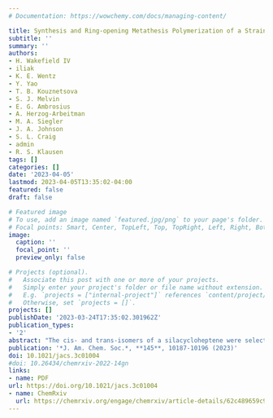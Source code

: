 ```yaml
---
# Documentation: https://wowchemy.com/docs/managing-content/

title: Synthesis and Ring-opening Metathesis Polymerization of a Strained trans-Silacycloheptene and Single Molecule Mechanics of its Polymer 
subtitle: ''
summary: ''
authors:
- H. Wakefield IV
- iliak
- K. E. Wentz
- Y. Yao 
- T. B. Kouznetsova
- S. J. Melvin
- E. G. Ambrosius
- A. Herzog-Arbeitman
- M. A. Siegler
- J. A. Johnson
- S. L. Craig
- admin
- R. S. Klausen
tags: []
categories: []
date: '2023-04-05'
lastmod: 2023-04-05T13:35:02-04:00
featured: false
draft: false

# Featured image
# To use, add an image named `featured.jpg/png` to your page's folder.
# Focal points: Smart, Center, TopLeft, Top, TopRight, Left, Right, BottomLeft, Bottom, BottomRight.
image:
  caption: ''
  focal_point: ''
  preview_only: false

# Projects (optional).
#   Associate this post with one or more of your projects.
#   Simply enter your project's folder or file name without extension.
#   E.g. `projects = ["internal-project"]` references `content/project/deep-learning/index.md`.
#   Otherwise, set `projects = []`.
projects: []
publishDate: '2023-03-24T17:35:02.301962Z'
publication_types:
- '2'
abstract: "The cis- and trans-isomers of a silacycloheptene were selectively synthesized by the alkylation of a silyl dianion, a novel approach to strained cycloalkenes. The trans-silacycloheptene (trans-SiCH) was significantly more strained than the cis isomer, as predicted by quantum chemical calculations and confirmed by crystallographic signatures of a twisted alkene. Each isomer exhibited distinct reactivity toward ring-opening metathesis polymerization (ROMP), where only trans-SiCH afforded high-molar-mass polymer under enthalpy-driven ROMP. Hypothesizing that the introduction of silicon might result in increased molecular compliance at large extensions, we compared poly(trans-SiCH) to organic polymers by single-molecule force spectroscopy (SMFS). Force-extension curves from SMFS showed that poly(trans-SiCH) is more easily overstretched than two carbon-based analogues, polycyclooctene and polybutadiene, with stretching constants that agree well with the results of computational simulations."
publication: '*J. Am. Chem. Soc.*, **145**, 10187-10196 (2023)'
doi: 10.1021/jacs.3c01004
#doi: 10.26434/chemrxiv-2022-14gn
links:
- name: PDF
url: https://doi.org/10.1021/jacs.3c01004
- name: ChemRxiv
  url: https://chemrxiv.org/engage/chemrxiv/article-details/62c489659c9c6b63162ce94d
---
```

